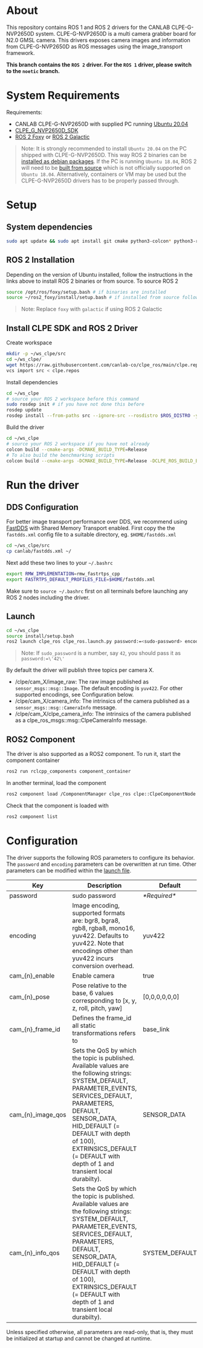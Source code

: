 # About

This repository contains ROS 1 and ROS 2 drivers for the CANLAB CLPE-G-NVP2650D system.
CLPE-G-NVP2650D is a multi camera grabber board for N2.0 GMSL camera.
This drivers exposes camera images and information from CLPE-G-NVP2650D as ROS messages using the image_transport framework.

**This branch contains the `ROS 2` driver. For the `ROS 1` driver, please switch to the `noetic` branch.**

# System Requirements

Requirements:
  * CANLAB CLPE-G-NVP2650D with supplied PC running [Ubuntu 20.04](https://releases.ubuntu.com/20.04/)
  * [CLPE_G_NVP2650D_SDK](https://github.com/canlab-co/CLPE_G_NVP2650D_SDK)
  * [ROS 2 Foxy](https://docs.ros.org/en/foxy/index.html) or [ROS 2 Galactic](https://docs.ros.org/en/galactic/index.html)

> Note: It is strongly recommended to install `Ubuntu 20.04` on the PC shipped with CLPE-G-NVP2650D. This way ROS 2 binaries can be [installed as debian packages](https://docs.ros.org/en/foxy/Installation/Ubuntu-Install-Debians.html). If the PC is running `Ubuntu 18.04`, ROS 2 will need to be [built from source](https://docs.ros.org/en/foxy/Installation/Ubuntu-Development-Setup.html) which is not officially supported on `Ubuntu 18.04`.
Alternatively, containers or VM may be used but the CLPE-G-NVP2650D drivers has to be properly passed through.


# Setup

## System dependencies
```bash
sudo apt update && sudo apt install git cmake python3-colcon* python3-rosdep wget -y
```

## ROS 2 Installation
Depending on the version of Ubuntu installed, follow the instructions in the links above to install ROS 2 binaries or from source.
To source ROS 2
```bash
source /opt/ros/foxy/setup.bash # if binaries are installed
source ~/ros2_foxy/install/setup.bash # if installed from source following link above
```
> Note: Replace `foxy` with `galactic` if using ROS 2 Galactic

## Install CLPE SDK and ROS 2 Driver
Create workspace
```bash
mkdir -p ~/ws_clpe/src
cd ~/ws_clpe/
wget https://raw.githubusercontent.com/canlab-co/clpe_ros/main/clpe.repos
vcs import src < clpe.repos
```

Install dependencies

```bash
cd ~/ws_clpe
# source your ROS 2 workspace before this command
sudo rosdep init # if you have not done this before
rosdep update
rosdep install --from-paths src --ignore-src --rosdistro $ROS_DISTRO -y
```

Build the driver

```bash
cd ~/ws_clpe
# source your ROS 2 workspace if you have not already
colcon build --cmake-args -DCMAKE_BUILD_TYPE=Release
# To also build the benchmarking scripts
colcon build --cmake-args -DCMAKE_BUILD_TYPE=Release -DCLPE_ROS_BUILD_BENCHMARKS=On
```

# Run the driver

## DDS Configuration
For better image transport performance over DDS, we recommend using [FastDDS](https://github.com/eProsima/Fast-DDS) with Shared Memory Transport enabled.
First copy the the `fastdds.xml` config file to a suitable directory, eg. `$HOME/fastdds.xml`
```bash
cd ~/ws_clpe/src
cp canlab/fastdds.xml ~/
```

Next add these two lines to your `~/.bashrc`
```bash
export RMW_IMPLEMENTATION=rmw_fastrtps_cpp
export FASTRTPS_DEFAULT_PROFILES_FILE=$HOME/fastdds.xml
```

Make sure to `source ~/.bashrc` first on all terminals before launching any ROS 2 nodes including the driver.

## Launch

```bash
cd ~/ws_clpe
source install/setup.bash
ros2 launch clpe_ros clpe_ros.launch.py password:=<sudo-password> encoding:=yuv422
```

> Note: If `sudo_password` is a number, say `42`, you should pass it as `password:=\'42\'`

By default the driver will publish three topics per camera X.
* /clpe/cam_X/image_raw: The raw image published as `sensor_msgs::msg::Image`. The default encoding is `yuv422`. For other supported encodings, see Configuration below.
* /clpe/cam_X/camera_info: The intrinsics of the camera published as a `sensor_msgs::msg::CameraInfo` message.
* /clpe/cam_X/clpe_camera_info: The intrinsics of the camera published as a clpe_ros_msgs::msg::ClpeCameraInfo message.


## ROS2 Component

The driver is also supported as a ROS2 component. To run it, start the component container

```bash
ros2 run rclcpp_components component_container
```

In another terminal, load the component

```bash
ros2 component load /ComponentManager clpe_ros clpe::ClpeComponentNode -p password:=<password>
```

Check that the component is loaded with

```bash
ros2 component list
```

# Configuration

The driver supports the following ROS parameters to configure its behavior. The `password` and `encoding` parameters can be overwritten at run time. Other parameters can be modified within the [launch file](launch/clpe_ros.launch.py).

| Key | Description | Default |
|-|-|-|
| password | sudo password | *\*Required\** |
| encoding | Image encoding, supported formats are: bgr8, bgra8, rgb8, rgba8, mono16, yuv422. Defaults to yuv422. Note that encodings other than yuv422 incurs conversion overhead. | yuv422 |
| cam_{n}_enable | Enable camera | true |
| cam_{n}_pose | Pose relative to the base, 6 values corresponding to [x, y, z, roll, pitch, yaw] | [0,0,0,0,0,0] |
| cam_{n}_frame_id | Defines the frame_id all static transformations refers to | base_link |
| cam_{n}_image_qos | Sets the QoS by which the topic is published. Available values are the following strings: SYSTEM_DEFAULT, PARAMETER_EVENTS, SERVICES_DEFAULT, PARAMETERS, DEFAULT, SENSOR_DATA, HID_DEFAULT (= DEFAULT with depth of 100), EXTRINSICS_DEFAULT (= DEFAULT with depth of 1 and transient local durabilty). | SENSOR_DATA |
| cam_{n}_info_qos | Sets the QoS by which the topic is published. Available values are the following strings: SYSTEM_DEFAULT, PARAMETER_EVENTS, SERVICES_DEFAULT, PARAMETERS, DEFAULT, SENSOR_DATA, HID_DEFAULT (= DEFAULT with depth of 100), EXTRINSICS_DEFAULT (= DEFAULT with depth of 1 and transient local durabilty). | SYSTEM_DEFAULT |

Unless specified otherwise, all parameters are read-only, that is, they must be initialized at startup and cannot be changed at runtime.
